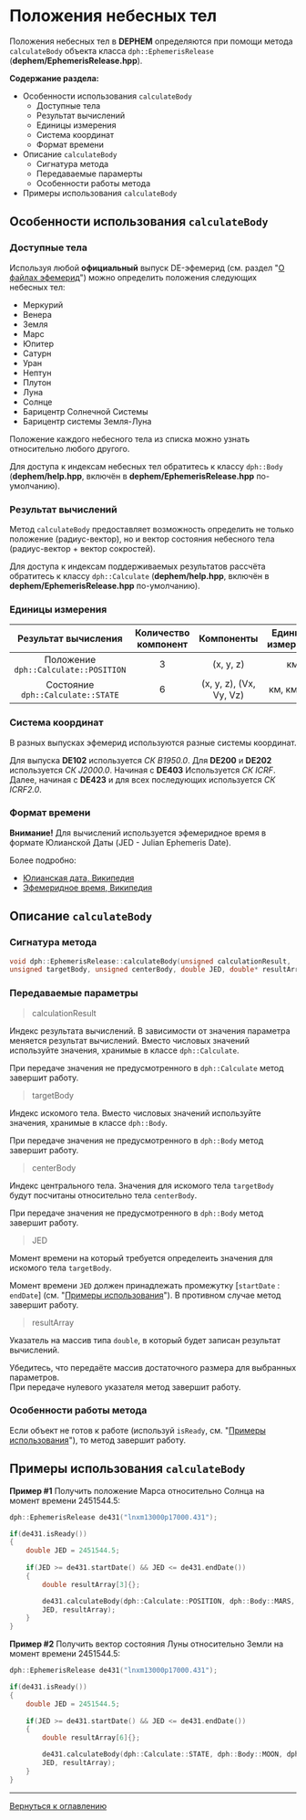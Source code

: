 # Положения небесных тел
Положения небесных тел в **DEPHEM** определяются при помощи метода `calculateBody` объекта класса `dph::EphemerisRelease` (**dephem/EphemerisRelease.hpp**). 

**Содержание раздела:**
* Особенности использования `calculateBody`
    * Доступные тела
    * Результат вычислений
    * Единицы измерения
    * Система координат
    * Формат времени
* Описание `calculateBody`
    * Сигнатура метода
    * Передаваемые парамерты
    * Особенности работы метода
* Примеры использования `calculateBody`

## Особенности использования `calculateBody`

### Доступные тела
Используя любой **официальный** выпуск DE-эфемерид (см. раздел "[О файлах эфемерид](about-ephemeris-files.md)") можно определить положения следующих небесных тел:
* Меркурий
* Венера
* Земля
* Марс
* Юпитер
* Сатурн
* Уран
* Нептун
* Плутон
* Луна
* Солнце
* Барицентр Солнечной Системы
* Барицентр системы Земля-Луна

Положение каждого небесного тела из списка можно узнать относительно любого другого.

Для доступа к индексам небесных тел обратитесь к классу `dph::Body` (**dephem/help.hpp**, включён в **dephem/EphemerisRelease.hpp** по-умолчанию).

### Результат вычислений
Метод `calculateBody` предоставляет возможность определить не только положение (радиус-вектор), но и вектор состояния небесного тела (радиус-вектор + вектор сокростей).

Для доступа к индексам поддерживаемых результатов рассчёта обратитесь к классу `dph::Calculate` (**dephem/help.hpp**, включён в **dephem/EphemerisRelease.hpp** по-умолчанию).

### Единицы измерения
|Результат вычисления|Количество компонент|Компоненты|Единицы измерения|
|:-:|:-:|:-:|:-:|
|Положение `dph::Calculate::POSITION`|3|(x, y, z)|км|
|Состояние `dph::Calculate::STATE`|6|(x, y, z), (Vx, Vy, Vz) |км, км/сек|

### Система координат
В разных выпусках эфемерид используются разные системы координат.

Для выпуска **DE102** используется *СК B1950.0*. 
Для **DE200** и **DE202** используется *СК J2000.0*. 
Начиная с **DE403** Используется *СК ICRF*. 
Далее, начиная с **DE423** и для всех последующих используется *СК ICRF2.0*.

### Формат времени
**Внимание!** Для вычислений используется эфемеридное время в формате Юлианской Даты (JED - Julian Ephemeris Date).

Более подробно:
* [Юлианская дата, Википедия](https://ru.wikipedia.org/wiki/Юлианская_дата)
* [Эфемеридное время, Википедия](https://ru.wikipedia.org/wiki/Эфемеридное_время)

## Описание `calculateBody`

### Сигнатура метода
````c++
void dph::EphemerisRelease::calculateBody(unsigned calculationResult, 
unsigned targetBody, unsigned centerBody, double JED, double* resultArray) const
````

### Передаваемые параметры
>calculationResult

Индекс результата вычислений. В зависимости от значения параметра меняется результат вычислений. Вместо числовых значений используйте значения, хранимые в классе `dph::Calculate`.

При передаче значения не предусмотренного в `dph::Calculate` метод завершит работу.

>targetBody

Индекс искомого тела. Вместо числовых значений используйте значения, хранимые в классе `dph::Body`.

При передаче значения не предусмотренного в `dph::Body` метод завершит работу.

>centerBody

Индекс центрального тела. Значения для искомого тела `targetBody` будут посчитаны относительно тела `centerBody`.

При передаче значения не предусмотренного в `dph::Body` метод завершит работу.

>JED

Момент времени на который требуется определеить значения для искомого тела `targetBody`.

Момент времени `JED` должен принадлежать промежутку [`startDate` : `endDate`] (см. "[Примеры использования](usage-examples.md)"). В противном случае метод завершит работу.

>resultArray

Указатель на массив типа `double`, в который будет записан результат вычислений.

Убедитесь, что передаёте массив достаточного размера для выбранных параметров.  
При передаче нулевого указателя метод завершит работу.

### Особенности работы метода
Если объект не готов к работе (используй `isReady`, см. "[Примеры использования](usage-examples.md)"), то метод завершит работу.


## Примеры использования `calculateBody`

**Пример #1**
Получить положение Марса относительно Солнца на момент времени 2451544.5:
````c++
dph::EphemerisRelease de431("lnxm13000p17000.431");

if(de431.isReady())
{
    double JED = 2451544.5;
    
    if(JED >= de431.startDate() && JED <= de431.endDate())
    {
        double resultArray[3]{};

        de431.calculateBody(dph::Calculate::POSITION, dph::Body::MARS, dph::Body::SUN, 
        JED, resultArray);
    }
}
````

**Пример #2**
Получить вектор состояния Луны относительно Земли на момент времени 2451544.5:
````c++
dph::EphemerisRelease de431("lnxm13000p17000.431");

if(de431.isReady())
{
    double JED = 2451544.5;
    
    if(JED >= de431.startDate() && JED <= de431.endDate())
    {
        double resultArray[6]{};

        de431.calculateBody(dph::Calculate::STATE, dph::Body::MOON, dph::Body::EARTH, 
        JED, resultArray);
    }
}
````

---
[Вернуться к оглавлению](index.md)